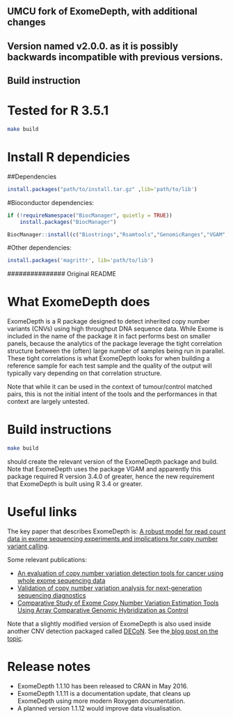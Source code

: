 ## UMCU fork of ExomeDepth, with additional changes
## Version named v2.0.0. as it is possibly backwards incompatible with previous versions.


## Build instruction
# Tested for R 3.5.1

``` bash
make build 
```

# Install R dependicies

##Dependencies
``` R
install.packages("path/to/install.tar.gz" ,lib='path/to/lib')
```

#Bioconductor dependencies:
``` R
if (!requireNamespace("BiocManager", quietly = TRUE))
    install.packages("BiocManager")

BiocManager::install(c("Biostrings","Rsamtools","GenomicRanges","VGAM","zlibbioc","bitops","BiocGenerics","BiocParallel","S4Vectors","IRanges","GenomeInfoDb","RCurl","GenomeInfoDbData","XVector","GenomicAlignments","Biobase","DelayedArray","matrixStats","Matrix","lattice","aod","stringr","stringi","dplyr","rlang","Rcpp","assertthat","glue","pkgconfig","tibble","pillar","crayon","vctrs","tidyselect","purrr","SummarizedExperiment","R6"), lib='path/to/lib')
```

#Other dependencies:
``` R
install.packages('magrittr', lib='path/to/lib')
```



############### Original README
# What ExomeDepth does

ExomeDepth is a R package designed to detect inherited copy number variants (CNVs) using high throughput DNA sequence data.
While Exome is included in the name of the package it in fact performs best on smaller panels, because the analytics of the package leverage the tight correlation structure between the (often) large number of samples being run in parallel. 
These tight correlations is what ExomeDepth looks for when building a reference sample for each test sample and the quality of the output will typically vary depending on that correlation structure.

Note that while it can be used in the context of tumour/control matched pairs, this is not the initial intent of the tools and the performances in that context are largely untested.

# Build instructions

``` bash
make build
```

should create the relevant version of the ExomeDepth package and build.
Note that ExomeDepth uses the package VGAM and apparently this package required R version 3.4.0 of greater, hence the new requirement that ExomeDepth is built using R 3.4 or greater.

# Useful links

The key paper that describes ExomeDepth is: [A robust model for read count data in exome sequencing experiments and implications for copy number variant calling](https://academic.oup.com/bioinformatics/article/28/21/2747/236565).

Some relevant publications:
* [An evaluation of copy number variation detection tools for cancer using whole exome sequencing data](https://bmcbioinformatics.biomedcentral.com/articles/10.1186/s12859-017-1705-x)
* [Validation of copy number variation analysis for next-generation sequencing diagnostics](https://www.ncbi.nlm.nih.gov/pmc/articles/PMC5427176/)
* [Comparative Study of Exome Copy Number Variation Estimation Tools Using Array Comparative Genomic Hybridization as Control](https://www.ncbi.nlm.nih.gov/pmc/articles/PMC3835197/)


Note that a slightly modified version of ExomeDepth is also used inside another CNV detection packaged called [DECoN](https://www.icr.ac.uk/our-research/research-divisions/division-of-genetics-and-epidemiology/genetic-susceptibility/genetic-data-and-software-resources/decon). 
See the[ blog post on the topic](http://www.thetgmi.org/tgmi-news/detecting-tricky-gene-mutations/).


# Release notes

* ExomeDepth 1.1.10 has been released to CRAN in May 2016.
* ExomeDepth 1.1.11 is a documentation update, that cleans up ExomeDepth using more modern Roxygen documentation.
* A planned version 1.1.12 would improve data visualisation.

